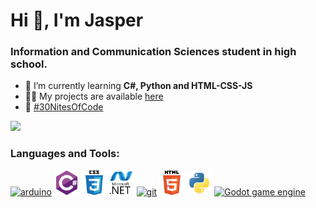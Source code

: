 # Hi 👋, I'm Jasper
### Information and Communication Sciences student in high school.

- 🌱 I’m currently learning **C#, Python and HTML-CSS-JS**
- 👨‍💻 My projects are available [here](https://jasperdejonghe.vercel.app)
- 💽 [#30NitesOfCode](https://www.codedex.io/@CyberPenguin/30-nites-of-code)
<img src="https://www.codedex.io/api/petStatus?user=CyberPenguin" width=20%> 

### Languages and Tools:

<p align="left">
  <a href="https://www.arduino.cc/" target="_blank"> <img src="images/Arduino" alt="arduino" width="40" height="40"/></a>
  <a href="https://www.w3schools.com/cs/" target="_blank"> <img src="https://raw.githubusercontent.com/devicons/devicon/master/icons/csharp/csharp-original.svg" alt="csharp" width="40" height="40"/></a>
  <a href="https://www.w3schools.com/css/" target="_blank"> <img src="https://raw.githubusercontent.com/devicons/devicon/master/icons/css3/css3-original-wordmark.svg" alt="css3" width="40" height="40"/></a>
  <a href="https://dotnet.microsoft.com/" target="_blank"> <img src="https://raw.githubusercontent.com/devicons/devicon/master/icons/dot-net/dot-net-original-wordmark.svg" alt="dotnet" width="40" height="40"/></a>
  <a href="https://git-scm.com/" target="_blank"> <img src="https://www.vectorlogo.zone/logos/git-scm/git-scm-icon.svg" alt="git" width="40" height="40"/></a>
  <a href="https://www.w3.org/html/" target="_blank"> <img src="https://raw.githubusercontent.com/devicons/devicon/master/icons/html5/html5-original-wordmark.svg" alt="html5" width="40" height="40"/></a>
  <a href="https://www.python.org" target="_blank"> <img src="https://raw.githubusercontent.com/devicons/devicon/master/icons/python/python-original.svg" alt="python" width="40" height="40"/></a>
  <a href="https://godotengine.org" target="_blank"> <img src="https://upload.wikimedia.org/wikipedia/commons/6/6a/Godot_icon.svg" alt="Godot game engine" width="40" height="40"/></a>
</p>
